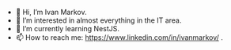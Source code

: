 - 👋 Hi, I’m Ivan Markov.
- 👀 I’m interested in almost everything in the IT area.
- 🌱 I’m currently learning NestJS.
- 📫 How to reach me: https://www.linkedin.com/in/ivanmarkov/ .
